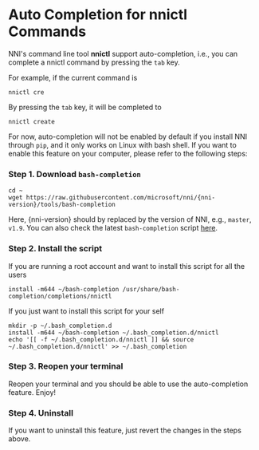 # Auto Completion for nnictl Commands

NNI's command line tool __nnictl__ support auto-completion, i.e., you can complete a nnictl command by pressing the `tab` key.

For example, if the current command is
```
nnictl cre
```
By pressing the `tab` key, it will be completed to
```
nnictl create
```

For now, auto-completion will not be enabled by default if you install NNI through `pip`, and it only works on Linux with bash shell. If you want to enable this feature on your computer, please refer to the following steps:

### Step 1. Download `bash-completion`
```
cd ~
wget https://raw.githubusercontent.com/microsoft/nni/{nni-version}/tools/bash-completion
```
Here, {nni-version} should by replaced by the version of NNI, e.g., `master`, `v1.9`. You can also check the latest `bash-completion` script [here](https://github.com/microsoft/nni/blob/v1.9/tools/bash-completion).

### Step 2. Install the script
If you are running a root account and want to install this script for all the users
```
install -m644 ~/bash-completion /usr/share/bash-completion/completions/nnictl
```
If you just want to install this script for your self
```
mkdir -p ~/.bash_completion.d
install -m644 ~/bash-completion ~/.bash_completion.d/nnictl
echo '[[ -f ~/.bash_completion.d/nnictl ]] && source ~/.bash_completion.d/nnictl' >> ~/.bash_completion
```

### Step 3. Reopen your terminal
Reopen your terminal and you should be able to use the auto-completion feature. Enjoy!

### Step 4. Uninstall
If you want to uninstall this feature, just revert the changes in the steps above.
